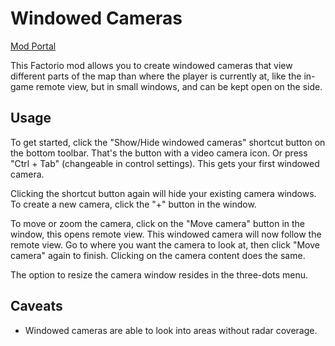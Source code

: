 # Windowed Cameras

[Mod Portal](https://mods.factorio.com/mod/windowed-cameras)

This Factorio mod allows you to create windowed cameras that view different parts of the map than where the player is currently at, like the in-game remote view, but in small windows, and can be kept open on the side.

## Usage

To get started, click the "Show/Hide windowed cameras" shortcut button on the bottom toolbar. That's the button with a video camera icon. Or press "Ctrl + Tab" (changeable in control settings). This gets your first windowed camera.

Clicking the shortcut button again will hide your existing camera windows. To create a new camera, click the "+" button in the window.

To move or zoom the camera, click on the "Move camera" button in the window, this opens remote view. This windowed camera will now follow the remote view. Go to where you want the camera to look at, then click "Move camera" again to finish. Clicking on the camera content does the same.

The option to resize the camera window resides in the three-dots menu.

## Caveats

* Windowed cameras are able to look into areas without radar coverage.